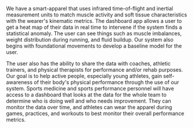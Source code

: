 We have a smart-apparel that uses infrared time-of-flight and inertial measurement units to match muscle activity and soft tissue characteristics with the wearer's kinematic metrics. The dashboard app allows a user to get a heat map of their data in real time to intervene if the system finds a statistical anomaly. The user can see things such as muscle imbalances, weight distribution during running, and fluid buildup. Our system also begins with foundational movements to develop a baseline model for the user.

The user also has the ability to share the data with coaches, athletic trainers, and physical therapists for performance and/or rehab purposes. Our goal is to help active people, especially young athletes, gain self-awareness of their body's physical performance through the use of our system. Sports medicine and sports performance personnel will have access to a dashboard that looks at the data for the whole team to determine who is doing well and who needs improvement. They can monitor the data over time, and athletes can wear the apparel during games, practices, and workouts to best monitor their overall performance metrics.